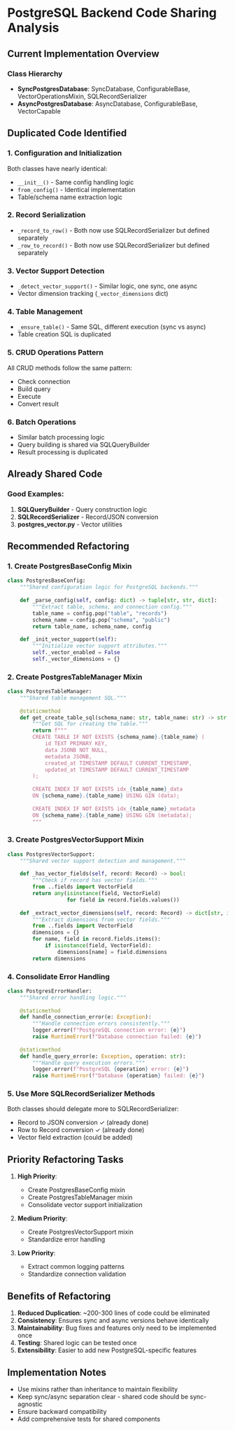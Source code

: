 # PostgreSQL Backend Code Sharing Analysis

## Current Implementation Overview

### Class Hierarchy
- **SyncPostgresDatabase**: SyncDatabase, ConfigurableBase, VectorOperationsMixin, SQLRecordSerializer
- **AsyncPostgresDatabase**: AsyncDatabase, ConfigurableBase, VectorCapable

## Duplicated Code Identified

### 1. Configuration and Initialization
Both classes have nearly identical:
- `__init__()` - Same config handling logic
- `from_config()` - Identical implementation
- Table/schema name extraction logic

### 2. Record Serialization
- `_record_to_row()` - Both now use SQLRecordSerializer but defined separately
- `_row_to_record()` - Both now use SQLRecordSerializer but defined separately

### 3. Vector Support Detection
- `_detect_vector_support()` - Similar logic, one sync, one async
- Vector dimension tracking (`_vector_dimensions` dict)

### 4. Table Management
- `_ensure_table()` - Same SQL, different execution (sync vs async)
- Table creation SQL is duplicated

### 5. CRUD Operations Pattern
All CRUD methods follow the same pattern:
- Check connection
- Build query
- Execute
- Convert result

### 6. Batch Operations
- Similar batch processing logic
- Query building is shared via SQLQueryBuilder
- Result processing is duplicated

## Already Shared Code

### Good Examples:
1. **SQLQueryBuilder** - Query construction logic
2. **SQLRecordSerializer** - Record/JSON conversion
3. **postgres_vector.py** - Vector utilities

## Recommended Refactoring

### 1. Create PostgresBaseConfig Mixin
```python
class PostgresBaseConfig:
    """Shared configuration logic for PostgreSQL backends."""
    
    def _parse_config(self, config: dict) -> tuple[str, str, dict]:
        """Extract table, schema, and connection config."""
        table_name = config.pop("table", "records")
        schema_name = config.pop("schema", "public")
        return table_name, schema_name, config
    
    def _init_vector_support(self):
        """Initialize vector support attributes."""
        self._vector_enabled = False
        self._vector_dimensions = {}
```

### 2. Create PostgresTableManager Mixin
```python
class PostgresTableManager:
    """Shared table management SQL."""
    
    @staticmethod
    def get_create_table_sql(schema_name: str, table_name: str) -> str:
        """Get SQL for creating the table."""
        return f"""
        CREATE TABLE IF NOT EXISTS {schema_name}.{table_name} (
            id TEXT PRIMARY KEY,
            data JSONB NOT NULL,
            metadata JSONB,
            created_at TIMESTAMP DEFAULT CURRENT_TIMESTAMP,
            updated_at TIMESTAMP DEFAULT CURRENT_TIMESTAMP
        );
        
        CREATE INDEX IF NOT EXISTS idx_{table_name}_data 
        ON {schema_name}.{table_name} USING GIN (data);
        
        CREATE INDEX IF NOT EXISTS idx_{table_name}_metadata
        ON {schema_name}.{table_name} USING GIN (metadata);
        """
```

### 3. Create PostgresVectorSupport Mixin
```python
class PostgresVectorSupport:
    """Shared vector support detection and management."""
    
    def _has_vector_fields(self, record: Record) -> bool:
        """Check if record has vector fields."""
        from ..fields import VectorField
        return any(isinstance(field, VectorField) 
                   for field in record.fields.values())
    
    def _extract_vector_dimensions(self, record: Record) -> dict[str, int]:
        """Extract dimensions from vector fields."""
        from ..fields import VectorField
        dimensions = {}
        for name, field in record.fields.items():
            if isinstance(field, VectorField):
                dimensions[name] = field.dimensions
        return dimensions
```

### 4. Consolidate Error Handling
```python
class PostgresErrorHandler:
    """Shared error handling logic."""
    
    @staticmethod
    def handle_connection_error(e: Exception):
        """Handle connection errors consistently."""
        logger.error(f"PostgreSQL connection error: {e}")
        raise RuntimeError(f"Database connection failed: {e}")
    
    @staticmethod
    def handle_query_error(e: Exception, operation: str):
        """Handle query execution errors."""
        logger.error(f"PostgreSQL {operation} error: {e}")
        raise RuntimeError(f"Database {operation} failed: {e}")
```

### 5. Use More SQLRecordSerializer Methods
Both classes should delegate more to SQLRecordSerializer:
- Record to JSON conversion ✓ (already done)
- Row to Record conversion ✓ (already done)
- Vector field extraction (could be added)

## Priority Refactoring Tasks

1. **High Priority**:
   - Create PostgresBaseConfig mixin
   - Create PostgresTableManager mixin
   - Consolidate vector support initialization

2. **Medium Priority**:
   - Create PostgresVectorSupport mixin
   - Standardize error handling

3. **Low Priority**:
   - Extract common logging patterns
   - Standardize connection validation

## Benefits of Refactoring

1. **Reduced Duplication**: ~200-300 lines of code could be eliminated
2. **Consistency**: Ensures sync and async versions behave identically
3. **Maintainability**: Bug fixes and features only need to be implemented once
4. **Testing**: Shared logic can be tested once
5. **Extensibility**: Easier to add new PostgreSQL-specific features

## Implementation Notes

- Use mixins rather than inheritance to maintain flexibility
- Keep sync/async separation clear - shared code should be sync-agnostic
- Ensure backward compatibility
- Add comprehensive tests for shared components
